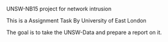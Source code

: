 UNSW-NB15 project for network intrusion

This is a Assignment Task By University of East London

The goal is to take the UNSW-Data and prepare a report on it. 

